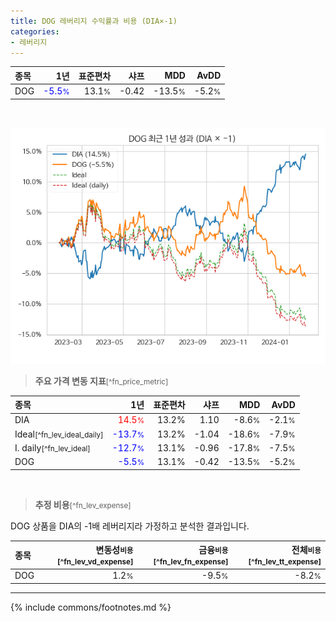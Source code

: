 ```yaml
---
title: DOG 레버리지 수익률과 비용 (DIA×-1)
categories:
- 레버리지
---
```


| **종목** | **1년** | **표준편차** | **샤프** | **MDD** | **AvDD** |
| :------------ | ------: | -----------: | -------: | ------: | -------: |
| DOG | <span style="color: blue">-5.5<small>%</small></span> | 13.1<small>%</small> | -0.42 | -13.5<small>%</small> | -5.2<small>%</small> |

<!-- more -->

<br>

![DOG](/lev/images/dog.png)

> **주요 가격 변동 지표**<small>[^fn_price_metric]</small>


| **종목** | **1년** | **표준편차** | **샤프** | **MDD** | **AvDD** |
| :------------ | ------: | -----------: | -------: | ------: | -------: |
| DIA | <span style="color: red">14.5<small>%</small></span> | 13.2% | 1.10 | -8.6<small>%</small> | -2.1<small>%</small> |
| Ideal<small>[^fn_lev_ideal_daily]</small> | <span style="color: blue">-13.7<small>%</small></span> | 13.2% | -1.04 | -18.6<small>%</small> | -7.9<small>%</small> |
| I. daily<small>[^fn_lev_ideal]</small> | <span style="color: blue">-12.7<small>%</small></span> | 13.1% | -0.96 | -17.8<small>%</small> | -7.5<small>%</small> |
| DOG | <span style="color: blue">-5.5<small>%</small></span> | 13.1% | -0.42 | -13.5<small>%</small> | -5.2<small>%</small> |

<br>

> **추정 비용**<small>[^fn_lev_expense]</small><a id="expense"></a>

DOG 상품을 DIA의 -1배 레버리지라 가정하고 분석한 결과입니다.

| **종목** | **변동성<small>비용</small>**<small>[^fn_lev_vd_expense]</small> | **금융<small>비용</small>**<small>[^fn_lev_fn_expense]</small> | **전체<small>비용</small>**<small>[^fn_lev_tt_expense]</small> |
| :------------ | ------: | -----------: | -------: |
| DOG | 1.2<small>%</small> | -9.5<small>%</small> | -8.2<small>%</small> |

---
{% include commons/footnotes.md %}